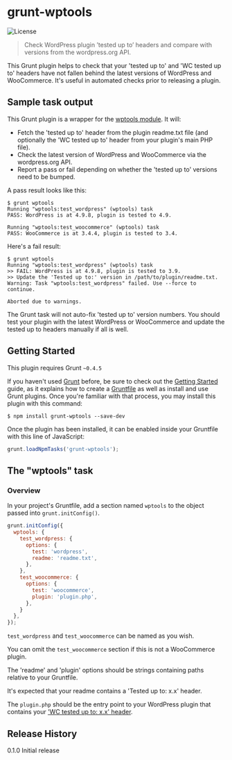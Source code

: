 # grunt-wptools

![License](https://img.shields.io/github/license/nickcernis/grunt-wptools.svg?style=for-the-badge)

> Check WordPress plugin ’tested up to’ headers and compare with versions from the wordpress.org API.

This Grunt plugin helps to check that your 'tested up to' and 'WC tested up to' headers have not fallen behind the latest versions of WordPress and WooCommerce. It's useful in automated checks prior to releasing a plugin.

## Sample task output
This Grunt plugin is a wrapper for the [wptools module](https://github.com/nickcernis/wptools). It will:

- Fetch the 'tested up to' header from the plugin readme.txt file (and optionally the 'WC tested up to' header from your plugin's main PHP file).
- Check the latest version of WordPress and WooCommerce via the wordpress.org API.
- Report a pass or fail depending on whether the 'tested up to' versions need to be bumped.

A pass result looks like this:

```shell
$ grunt wptools
Running "wptools:test_wordpress" (wptools) task
PASS: WordPress is at 4.9.8, plugin is tested to 4.9.

Running "wptools:test_woocommerce" (wptools) task
PASS: WooCommerce is at 3.4.4, plugin is tested to 3.4.
```

Here's a fail result:

```shell
$ grunt wptools
Running "wptools:test_wordpress" (wptools) task
>> FAIL: WordPress is at 4.9.8, plugin is tested to 3.9.
>> Update the 'Tested up to:' version in /path/to/plugin/readme.txt.
Warning: Task "wptools:test_wordpress" failed. Use --force to continue.

Aborted due to warnings.
```

The Grunt task will not auto-fix 'tested up to' version numbers. You should test your plugin with the latest WordPress or WooCommerce and update the tested up to headers manually if all is well.

## Getting Started
This plugin requires Grunt `~0.4.5`

If you haven't used [Grunt](http://gruntjs.com/) before, be sure to check out the [Getting Started](http://gruntjs.com/getting-started) guide, as it explains how to create a [Gruntfile](http://gruntjs.com/sample-gruntfile) as well as install and use Grunt plugins. Once you're familiar with that process, you may install this plugin with this command:

```shell
$ npm install grunt-wptools --save-dev
```

Once the plugin has been installed, it can be enabled inside your Gruntfile with this line of JavaScript:

```js
grunt.loadNpmTasks('grunt-wptools');
```

## The "wptools" task

### Overview
In your project's Gruntfile, add a section named `wptools` to the object passed into `grunt.initConfig()`.

```js
grunt.initConfig({
  wptools: {
    test_wordpress: {
      options: {
        test: 'wordpress',
        readme: 'readme.txt',
      },
    },
    test_woocommerce: {
      options: {
        test: 'woocommerce',
        plugin: 'plugin.php',
      },
    }
  },
});
```

`test_wordpress` and `test_woocommerce` can be named as you wish.

You can omit the `test_woocommerce` section if this is not a WooCommerce plugin.

The 'readme' and 'plugin' options should be strings containing paths relative to your Gruntfile.

It's expected that your readme contains a 'Tested up to: x.x' header.

The `plugin.php` should be the entry point to your WordPress plugin that contains your ['WC tested up to: x.x' header](https://woocommerce.wordpress.com/2017/08/28/new-version-check-in-woocommerce-3-2/).


## Release History
0.1.0 Initial release
